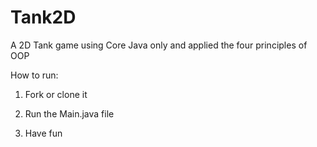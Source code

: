 # Tank2D
A 2D Tank game using Core Java only and applied the four principles of OOP 

How to run:
   
   1. Fork or clone it
   
   2. Run the Main.java file
    
   3. Have fun
